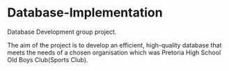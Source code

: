 # Database-Implementation
Database Development group project.

The aim of the project is to develop an efficient, high-quality database that meets the needs of a chosen organisation which was Pretoria High School Old Boys Club(Sports Club).
